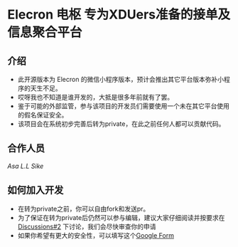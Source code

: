 # Elecron 电枢 专为XDUers准备的接单及信息聚合平台
## 介绍
- 此开源版本为 Elecron 的微信小程序版本，预计会推出其它平台版本弥补小程序的天生不足。
- 哎呀我也不知道是谁开发的，大抵是很多年前就有了罢。
- 鉴于可能的外部监管，参与该项目的开发员们需要使用一个未在其它平台使用的假名保证安全。
- 该项目会在系统初步完善后转为private，在此之前任何人都可以贡献代码。
## 合作人员
*Asa L.L Sike*
## 如何加入开发
- 在转为private之前，你可以自由fork和发送pr。
- 为了保证在转为private后仍然可以参与编辑，建议大家仔细阅读并按要求在 [Discussions#2](https://github.com/NanCunChild/elecron/discussions/2#discussion-6679920) 下讨论，我们会尽快审查你的申请
- 如果你希望有更大的安全性，可以填写这个[Google Form](https://forms.gle/ECGaQS99urQKukA76)



